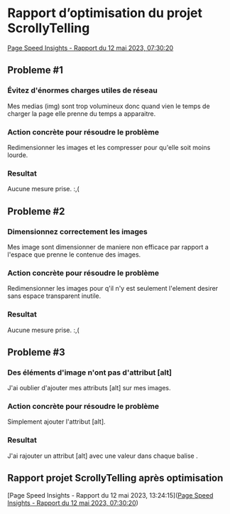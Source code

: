 # Rapport d’optimisation du projet ScrollyTelling  
[Page Speed Insights - Rapport du 12 mai 2023, 07:30:20](https://pagespeed.web.dev/analysis/https-vanounais-github-io-st-martin_nicolas_scrollytelling/epyzsj19tr?form_factor=mobile)  
## Probleme #1
### Évitez d'énormes charges utiles de réseau
Mes medias (img) sont trop volumineux donc quand vien le temps de charger la page elle prenne du temps a apparaitre.
### Action concrète pour résoudre le problème
Redimensionner les images et les compresser pour qu'elle soit moins lourde.
### Resultat
Aucune mesure prise. :,(

## Probleme #2
### Dimensionnez correctement les images
Mes image sont dimensionner de maniere non efficace par rapport a l'espace que prenne le contenue des images.
### Action concrète pour résoudre le problème
Redimensionner les images pour q'il n'y est seulement l'element desirer sans espace transparent inutile.
### Resultat
Aucune mesure prise. :,(

## Probleme #3
### Des éléments d'image n'ont pas d'attribut [alt]
J'ai oublier d'ajouter mes attributs [alt] sur mes images.
### Action concrète pour résoudre le problème
Simplement ajouter l'attribut [alt].
### Resultat
J'ai rajouter un  attribut [alt] avec une valeur dans chaque balise <img>.

## Rapport projet ScrollyTelling après optimisation
[Page Speed Insights - Rapport du 12 mai 2023, 13:24:15]([Page Speed Insights - Rapport du 12 mai 2023, 07:30:20](https://vanounais.github.io/st-martin_nicolas_scrollytelling/))
